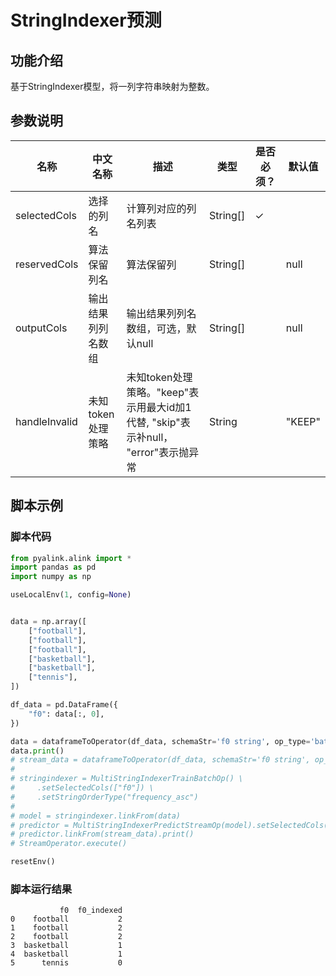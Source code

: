 # StringIndexer预测

## 功能介绍
基于StringIndexer模型，将一列字符串映射为整数。

## 参数说明

| 名称 | 中文名称 | 描述 | 类型 | 是否必须？ | 默认值 |
| --- | --- | --- | --- | --- | --- |
| selectedCols | 选择的列名 | 计算列对应的列名列表 | String[] | ✓ |  |
| reservedCols | 算法保留列名 | 算法保留列 | String[] |  | null |
| outputCols | 输出结果列列名数组 | 输出结果列列名数组，可选，默认null | String[] |  | null |
| handleInvalid | 未知token处理策略 | 未知token处理策略。"keep"表示用最大id加1代替, "skip"表示补null， "error"表示抛异常 | String |  | "KEEP" |


## 脚本示例
### 脚本代码
```python
from pyalink.alink import *
import pandas as pd
import numpy as np

useLocalEnv(1, config=None)


data = np.array([
    ["football"],
    ["football"],
    ["football"],
    ["basketball"],
    ["basketball"],
    ["tennis"],
])

df_data = pd.DataFrame({
    "f0": data[:, 0],
})

data = dataframeToOperator(df_data, schemaStr='f0 string', op_type='batch')
data.print()
# stream_data = dataframeToOperator(df_data, schemaStr='f0 string', op_type='stream')
#
# stringindexer = MultiStringIndexerTrainBatchOp() \
#     .setSelectedCols(["f0"]) \
#     .setStringOrderType("frequency_asc")
#
# model = stringindexer.linkFrom(data)
# predictor = MultiStringIndexerPredictStreamOp(model).setSelectedCols(["f0"]).setOutputCols(["f0_indexed"])
# predictor.linkFrom(stream_data).print()
# StreamOperator.execute()

resetEnv()

```

### 脚本运行结果

```
           f0  f0_indexed
0    football           2
1    football           2
2    football           2
3  basketball           1
4  basketball           1
5      tennis           0
```
